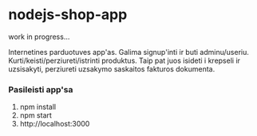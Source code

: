 # nodejs-shop-app

work in progress...

Internetines parduotuves app'as. Galima signup'inti ir buti adminu/useriu. 
Kurti/keisti/perziureti/istrinti produktus. Taip pat juos isideti i krepseli ir uzsisakyti, perziureti uzsakymo saskaitos fakturos dokumenta.

### Pasileisti app'sa

1. npm install
2. npm start
3. http://localhost:3000
